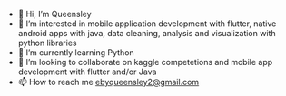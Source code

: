 - 👋 Hi, I’m Queensley
- 👀 I’m interested in mobile application development with flutter, native android apps with java, data cleaning, analysis and visualization with python libraries
- 🌱 I’m currently learning Python
- 💞️ I’m looking to collaborate on kaggle competetions and mobile app development with flutter and/or Java
- 📫 How to reach me ebyqueensley2@gmail.com

<!---
QueensleyC/QueensleyC is a ✨ special ✨ repository because its `README.md` (this file) appears on your GitHub profile.
You can click the Preview link to take a look at your changes.
--->
